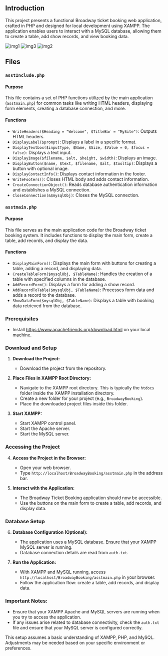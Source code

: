 ## Introduction
This project presents a functional Broadway ticket booking web application, crafted in PHP and designed for local development using XAMPP. The application enables users to interact with a MySQL database, allowing them to create a table, add show records, and view booking data.

![img1](https://github.com/7awad/ticket-booking-web-application/assets/123418692/14829a46-0604-42cc-818b-ce2ac95bd9a2)
![img3](https://github.com/7awad/ticket-booking-web-application/assets/123418692/c929a465-e31f-401d-a1db-ac2cc6e121a5)
![img2](https://github.com/7awad/ticket-booking-web-application/assets/123418692/f29fbbb0-651e-40e1-95a8-095e3719899d)

## Files

### `asstInclude.php`

#### Purpose
This file contains a set of PHP functions utilized by the main application (`asstmain.php`) for common tasks like writing HTML headers, displaying form elements, creating a database connection, and more.

#### Functions
- `WriteHeaders($Heading = "Welcome", $TitleBar = "MySite")`: Outputs HTML headers.
- `DisplayLabel($prompt)`: Displays a label in a specific format.
- `DisplayTextbox($inputType, $Name, $Size, $Value = 0, $focus = false)`: Displays a text input.
- `DisplayImage($filename, $alt, $height, $width)`: Displays an image.
- `DisplayButton($name, $text, $filename, $alt, $tooltip)`: Displays a button with optional image.
- `DisplayContactInfo()`: Displays contact information in the footer.
- `WriteFooters()`: Closes HTML body and adds contact information.
- `CreateConnectionObject()`: Reads database authentication information and establishes a MySQL connection.
- `CloseConnection(&$mysqlObj)`: Closes the MySQL connection.

### `asstmain.php`

#### Purpose
This file serves as the main application code for the Broadway ticket booking system. It includes functions to display the main form, create a table, add records, and display the data.

#### Functions
- `DisplayMainForm()`: Displays the main form with buttons for creating a table, adding a record, and displaying data.
- `CreateTableForm($mysqlObj, $TableName)`: Handles the creation of a table with specified columns in the database.
- `AddRecordForm()`: Displays a form for adding a show record.
- `AddRecordToTable($mysqlObj, $TableName)`: Processes form data and adds a record to the database.
- `ShowDataForm($mysqlObj, $TableName)`: Displays a table with booking data retrieved from the database.

### Prerequisites
- Install https://www.apachefriends.org/download.html on your local machine.

### Download and Setup

1. **Download the Project:**
   - Download the project from the repository.

2. **Place Files in XAMPP Root Directory:**
   - Navigate to the XAMPP root directory. This is typically the `htdocs` folder inside the XAMPP installation directory.
   - Create a new folder for your project (e.g., `BroadwayBooking`).
   - Place the downloaded project files inside this folder.

3. **Start XAMPP:**
   - Start XAMPP control panel.
   - Start the Apache server.
   - Start the MySQL server.

### Accessing the Project

4. **Access the Project in the Browser:**
   - Open your web browser.
   - Type `http://localhost/BroadwayBooking/asstmain.php` in the address bar.

5. **Interact with the Application:**
   - The Broadway Ticket Booking application should now be accessible.
   - Use the buttons on the main form to create a table, add records, and display data.

### Database Setup

6. **Database Configuration (Optional):**
   - The application uses a MySQL database. Ensure that your XAMPP MySQL server is running.
   - Database connection details are read from `auth.txt`.

7. **Run the Application:**
   - With XAMPP and MySQL running, access `http://localhost/BroadwayBooking/asstmain.php` in your browser.
   - Follow the application flow: create a table, add records, and display data.

### Important Notes:
- Ensure that your XAMPP Apache and MySQL servers are running when you try to access the application.
- If any issues arise related to database connectivity, check the `auth.txt` file and ensure that your MySQL server is configured correctly.

This setup assumes a basic understanding of XAMPP, PHP, and MySQL. Adjustments may be needed based on your specific environment or preferences.
